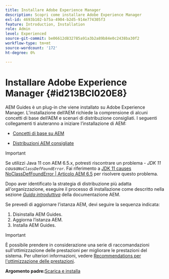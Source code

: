 ```yaml
---
title: Installare Adobe Experience Manager
description: Scopri come installare Adobe Experience Manager
exl-id: 4693b102-b75a-4904-b2d5-914e774305f3
feature: Introduction, Installation
role: Admin
level: Experienced
source-git-commit: be06612d832785a91a3b2a89b84e0c2438ba30f2
workflow-type: tm+mt
source-wordcount: '172'
ht-degree: 0%

---
```


# Installare Adobe Experience Manager {#id213BCI020E8}

AEM Guides è un plug-in che viene installato su Adobe Experience Manager. L’installazione dell’AEM richiede la comprensione di alcuni concetti di base dell’AEM e scenari di distribuzione consigliati. I seguenti collegamenti ti aiuteranno a iniziare l’installazione di AEM:

- [Concetti di base su AEM](https://helpx.adobe.com/it/experience-manager/6-5/sites/deploying/using/deploy.html#BasicConcepts)

- [Distribuzioni AEM consigliate](https://helpx.adobe.com/it/experience-manager/6-5/sites/deploying/using/recommended-deploys.html)


>[!IMPORTANT]
>
> Se utilizzi Java 11 con AEM 6.5.x, potresti riscontrare un problema - *JDK 11 causa`NoClassDefFoundError`*. Fai riferimento a [JDK 11 causes NoClassDefFoundError \| Articolo AEM 6.5](https://helpx.adobe.com/experience-manager/kb/jdk-11-causes-noclassdeffounderror---aem-6-5.html) per risolvere questo problema.

Dopo aver identificato la strategia di distribuzione più adatta all&#39;organizzazione, eseguire il processo di installazione come descritto nella sezione *[Guida introduttiva](https://helpx.adobe.com/it/experience-manager/6-5/sites/deploying/using/deploy.html#GettingStarted)* della documentazione AEM.

Se prevedi di aggiornare l’istanza AEM, devi seguire la sequenza indicata:

1. Disinstalla AEM Guides.
1. Aggiorna l’istanza AEM.
1. Installa AEM Guides.

>[!IMPORTANT]
>
> È possibile prendere in considerazione una serie di raccomandazioni sull&#39;ottimizzazione delle prestazioni per migliorare le prestazioni del sistema. Per ulteriori informazioni, vedere [Recommendations per l&#39;ottimizzazione delle prestazioni](download-install-recommend-perf-optimiz.md#).

**Argomento padre:**&#x200B;[ Scarica e installa](download-install.md)
